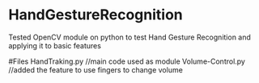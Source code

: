 # HandGestureRecognition
Tested OpenCV module on python to test Hand Gesture Recognition and applying it to basic features

#Files
HandTraking.py //main code used as module
Volume-Control.py //added the feature to use fingers to change volume 

